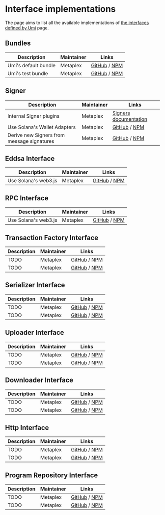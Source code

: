 # Interface implementations

The page aims to list all the available implementations of [the interfaces defined by Umi](./interfaces.md) page.

## Bundles

| Description | Maintainer | Links |
| --- | --- | --- |
| Umi's default bundle | Metaplex | [GitHub](https://github.com/metaplex-foundation/umi/tree/main/packages/umi-bundle-defaults) / [NPM](https://www.npmjs.com/package/@metaplex-foundation/umi-bundle-defaults) |
| Umi's test bundle | Metaplex | [GitHub](https://github.com/metaplex-foundation/umi/tree/main/packages/umi-bundle-tests) / [NPM](https://www.npmjs.com/package/@metaplex-foundation/umi-bundle-tests) |

## Signer

| Description | Maintainer | Links |
| --- | --- | --- |
| Internal Signer plugins | Metaplex | [Signers documentation](./publickeys-signers.md#signers) |
| Use Solana's Wallet Adapters | Metaplex | [GitHub](https://github.com/metaplex-foundation/umi/tree/main/packages/umi-signer-wallet-adapters) / [NPM](https://www.npmjs.com/package/@metaplex-foundation/umi-signer-wallet-adapters) |
| Derive new Signers from message signatures | Metaplex | [GitHub](https://github.com/metaplex-foundation/umi/tree/main/packages/umi-signer-derived) / [NPM](https://www.npmjs.com/package/@metaplex-foundation/umi-signer-derived) |

## Eddsa Interface

| Description | Maintainer | Links |
| --- | --- | --- |
| Use Solana's web3.js | Metaplex | [GitHub](https://github.com/metaplex-foundation/umi/tree/main/packages/umi-eddsa-web3js) / [NPM](https://www.npmjs.com/package/@metaplex-foundation/umi-eddsa-web3js) |

## RPC Interface

| Description | Maintainer | Links |
| --- | --- | --- |
| Use Solana's web3.js | Metaplex | [GitHub](https://github.com/metaplex-foundation/umi/tree/main/packages/umi-rpc-web3js) / [NPM](https://www.npmjs.com/package/@metaplex-foundation/umi-rpc-web3js) |

## Transaction Factory Interface

| Description | Maintainer | Links |
| --- | --- | --- |
| TODO | Metaplex | [GitHub](TODO) / [NPM](TODO) |
| TODO | Metaplex | [GitHub](TODO) / [NPM](TODO) |

## Serializer Interface

| Description | Maintainer | Links |
| --- | --- | --- |
| TODO | Metaplex | [GitHub](TODO) / [NPM](TODO) |
| TODO | Metaplex | [GitHub](TODO) / [NPM](TODO) |

## Uploader Interface

| Description | Maintainer | Links |
| --- | --- | --- |
| TODO | Metaplex | [GitHub](TODO) / [NPM](TODO) |
| TODO | Metaplex | [GitHub](TODO) / [NPM](TODO) |

## Downloader Interface

| Description | Maintainer | Links |
| --- | --- | --- |
| TODO | Metaplex | [GitHub](TODO) / [NPM](TODO) |
| TODO | Metaplex | [GitHub](TODO) / [NPM](TODO) |

## Http Interface

| Description | Maintainer | Links |
| --- | --- | --- |
| TODO | Metaplex | [GitHub](TODO) / [NPM](TODO) |
| TODO | Metaplex | [GitHub](TODO) / [NPM](TODO) |

## Program Repository Interface

| Description | Maintainer | Links |
| --- | --- | --- |
| TODO | Metaplex | [GitHub](TODO) / [NPM](TODO) |
| TODO | Metaplex | [GitHub](TODO) / [NPM](TODO) |
